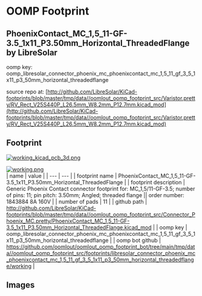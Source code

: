 # OOMP Footprint  
## PhoenixContact_MC_1,5_11-GF-3.5_1x11_P3.50mm_Horizontal_ThreadedFlange  by LibreSolar  
  
oomp key: oomp_libresolar_connector_phoenix_mc_phoenixcontact_mc_1,5_11_gf_3_5_1x11_p3_50mm_horizontal_threadedflange  
  
source repo at: [http://github.com/LibreSolar/KiCad-footprints/blob/master/tmp/data//oomlout_oomp_footprint_src/Varistor.pretty/RV_Rect_V25S440P_L26.5mm_W8.2mm_P12.7mm.kicad_mod](http://github.com/LibreSolar/KiCad-footprints/blob/master/tmp/data//oomlout_oomp_footprint_src/Varistor.pretty/RV_Rect_V25S440P_L26.5mm_W8.2mm_P12.7mm.kicad_mod)  
## Footprint  
  
[![working_kicad_pcb_3d.png](working_kicad_pcb_3d_600.png)](working_kicad_pcb_3d.png)  
  
[![working.png](working_600.png)](working.png)  
| name | value | 
| --- | --- | 
| footprint name | PhoenixContact_MC_1,5_11-GF-3.5_1x11_P3.50mm_Horizontal_ThreadedFlange | 
| footprint description | Generic Phoenix Contact connector footprint for: MC_1,5/11-GF-3.5; number of pins: 11; pin pitch: 3.50mm; Angled; threaded flange || order number: 1843884 8A 160V | 
| number of pads | 11 | 
| github path | http://github.com/LibreSolar/KiCad-footprints/blob/master/tmp/data//oomlout_oomp_footprint_src/Connector_Phoenix_MC.pretty/PhoenixContact_MC_1,5_11-GF-3.5_1x11_P3.50mm_Horizontal_ThreadedFlange.kicad_mod | 
| oomp key | oomp_libresolar_connector_phoenix_mc_phoenixcontact_mc_1,5_11_gf_3_5_1x11_p3_50mm_horizontal_threadedflange | 
| oomp bot github | https://github.com/oomlout/oomlout_oomp_footprint_bot/tree/main/tmp/data//oomlout_oomp_footprint_src/footprints/libresolar_connector_phoenix_mc_phoenixcontact_mc_1,5_11_gf_3_5_1x11_p3_50mm_horizontal_threadedflange/working | 
## Images  
